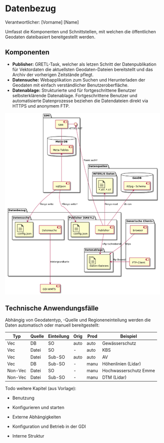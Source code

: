 # Datenbezug
Verantwortlicher: [Vorname] [Name]

Umfasst die Komponenten und Schnittstellen, mit welchen die öffentlichen Geodaten dateibasiert bereitgestellt werden.

## Komponenten

* **Publisher:** GRETL-Task, welcher als letzen Schritt der Datenpublikation für Vektordaten die aktuellsten Geodaten-Dateien bereitstellt und das Archiv der vorherigen Zeitstände pflegt.
* **Datensuche:** Webapplikation zum Suchen und Herunterladen der Geodaten mit einfach verständlicher Benutzeroberfläche.
* **Datenablage:** Strukturierte und für fortgeschrittene Benutzer selbsterklärende Datenablage. Fortgeschrittene Benutzer und automatisierte Datenprozesse beziehen die Datendateien direkt via HTTPS und anonymem FTP.

![Uebersichtsdiagramm](res/uebersicht.png)

## Technische Anwendungsfälle

Abhängig von Geodatentyp, -Quelle und Regioneneinteilung werden die Daten automatisch oder manuell bereitgestellt:

|Typ|Quelle|Einteilung|Orig|Prod|Beispiel|
|---|---|---|---|---|---|
|Vec|DB|SO|auto|auto|Gewässerschutz|
|Vec|Datei|SO|-|auto|KBS|
|Vec|Datei|Sub-SO|auto|auto|AV|
|Vec|DB|Sub-SO|-|manu|Höhenlinien (Lidar)|
|Non-Vec|Datei|SO|-|manu|Hochwasserschutz Emme|
|Non-Vec|Datei|Sub-SO|-|manu|DTM (Lidar)|







Todo weitere Kapitel (aus Vorlage):

* Benutzung
* Konfigurieren und starten
* Externe Abhängigkeiten
* Konfiguration und Betrieb in der GDI

* Interne Struktur